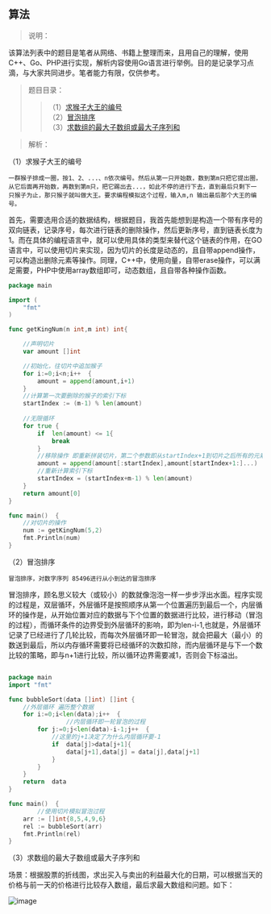 ## 算法

>说明：<br>

该算法列表中的题目是笔者从网络、书籍上整理而来，且用自己的理解，使用C++、Go、PHP进行实现，解析内容使用Go语言进行举例。目的是记录学习点滴，与大家共同进步。笔者能力有限，仅供参考。

>题目目录：<br>
>>（1）[求猴子大王的编号](#jump_1)<br>
>>（2）[冒泡排序](#jump_2)<br>
>>（3）[求数组的最大子数组或最大子序列和](#jump_3)<br>


>解析：<br>

<span id="jump_1">（1）求猴子大王的编号</span><br>
```
一群猴子排成一圈，按1、2、...、n依次编号。然后从第一只开始数，数到第m只把它提出圈，从它后面再开始数，再数到第m只，把它踢出去...，如此不停的进行下去，直到最后只剩下一只猴子为止，那只猴子就叫做大王。要求编程模拟这个过程，输入m,n 输出最后那个大王的编号。
```
首先，需要选用合适的数据结构，根据题目，我首先能想到是构造一个带有序号的双向链表，记录序号，每次进行链表的删除操作，然后更新序号，直到链表长度为1。而在具体的编程语言中，就可以使用具体的类型来替代这个链表的作用，在GO语言中，可以使用切片来实现，因为切片的长度是动态的，且自带append操作，可以构造出删除元素等操作。同理，C++中，使用<vector>向量，自带erase操作，可以满足需要，PHP中使用array数组即可，动态数组，且自带各种操作函数。
```go
package main

import (
	"fmt"
)

func getKingNum(n int,m int) int{

	//声明切片
	var amount []int

	//初始化，往切片中追加猴子
	for i:=0;i<n;i++  {
		amount = append(amount,i+1)
	}
	//计算第一次要删除的猴子的索引下标
	startIndex := (m-1) % len(amount)
	
	//无限循环   
	for true { 
		if  len(amount) <= 1{
			break
		}
		//移除操作 即重新拼装切片，第二个参数即从startIndex+1到切片之后所有的元素，GO支持这样的写法
		amount = append(amount[:startIndex],amount[startIndex+1:]...)
		//重新计算索引下标
		startIndex = (startIndex+m-1) % len(amount)
	}
	return amount[0]
}

func main()  {
	//对切片的操作
	num := getKingNum(5,2)
	fmt.Println(num)
}
```

<span id="jump_2">（2）冒泡排序</span><br>

```
冒泡排序，对数字序列 85496进行从小到达的冒泡排序
```

冒泡排序，顾名思义较大（或较小）的数就像泡泡一样一步步浮出水面。程序实现的过程是，双层循环，外层循环是按照顺序从第一个位置遍历到最后一个，内层循环的操作是，从开始位置对应的数据与下个位置的数据进行比较，进行移动（冒泡的过程），而循环条件的边界受到外层循环的影响，即为len-i-1,也就是，外层循环记录了已经进行了几轮比较，而每次外层循环即一轮冒泡，就会把最大（最小）的数送到最后，所以内存循环需要将已经循环的次数扣除，而内层循环是与下一个数比较的策略，即与n+1进行比较，所以循环边界需要减1，否则会下标溢出。

```go

package main
import "fmt"

func bubbleSort(data []int) []int {
	//外层循环 遍历整个数据
	for i:=0;i<len(data);i++  {
                //内层循环即一轮冒泡的过程
		for j:=0;j<len(data)-i-1;j++  {
			//这里的j+1决定了为什么内层循环要-1
			if  data[j]>data[j+1]{
                data[j+1],data[j] = data[j],data[j+1]
			}
		}
	}
	return  data
}

func main()  {
        //使用切片模拟冒泡过程
	arr := []int{8,5,4,9,6}
	rel := bubbleSort(arr)
	fmt.Println(rel)
}

```
<span id="jump_3">（3）求数组的最大子数组或最大子序列和</span><br>


场景：根据股票的折线图，求出买入与卖出的利益最大化的日期，可以根据当天的价格与前一天的价格进行比较存入数组，最后求最大数组和问题。如下：

![image](https://github.com/xialebin/binStudy/blob/master/%E7%AE%97%E6%B3%95/z_images/jump_3_1.png)





